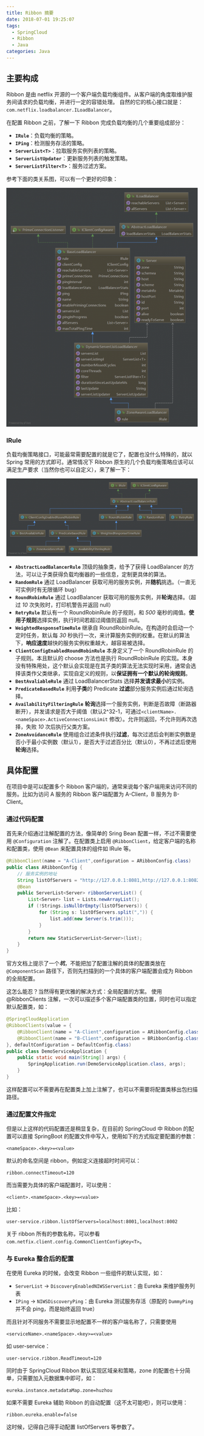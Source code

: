 ```yaml
---
title: Ribbon 摘要
date: 2018-07-01 19:25:07
tags: 
  - SpringCloud
  - Ribbon
  - Java
categories: Java
---
```

## 主要构成 ##

Ribbon 是由 netflix 开源的一个客户端负载均衡组件。从客户端的角度取维护服务间请求的负载均衡，并进行一定的容错处理。
自然的它的核心接口就是：`com.netflix.loadbalancer.ILoadBalancer`。

在配置 Ribbon 之前，了解一下 Ribbon 完成负载均衡的几个重要组成部分：

- **`IRule`**：负载均衡的策略。
- **`IPing`**：检测服务存活的策略。
- **`ServerList<T>`**：拉取服务实例列表的策略。
- **`ServerListUpdater`**：更新服务列表的触发策略。
- **`ServerListFilter<T>`**：服务过滤方案。

<!-- more -->
参考下面的类关系图，可以有一个更好的印象：

![ILoadBalancer](/images/ILoadBalancer.png)

### IRule ###

负载均衡策略接口，可能最常需要配置的就是它了，配置也没什么特殊的，就以 Spring 常用的方式即可。通常情况下 Ribbon 原生的几个负载均衡策略应该可以满足生产要求（当然你也可以自定义），来了解一下：

![IRule](/images/IRule.png)

- **`AbstractLoadBalancerRule`** 顶级的抽象类，给予了获得 LoadBalancer 的方法，可以让子类获得负载均衡器的一些信息，定制更具体的算法。
- **`RandomRule`** 通过 LoadBalancer 获取可用的服务实例，并**随机**挑选。（一直无可实例时有无限循环 bug）
- **`RoundRobinRule`** 通过 LoadBalancer 获取可用的服务实例，并**轮询**选择。（超过 *10* 次失败时，打印机警告并返回 null）
- **`RetryRule`** 默认有一个 RoundRobinRule 的子规则，和 *500* 毫秒的阈值。**使用子规则**选择实例，执行时间若超过阈值则返回 null。
- **`WeightedResponseTimeRule`** 继承自 RoundRobinRule。在构造时会启动一个定时任务，默认每 *30* 秒执行一次，来计算服务实例的权重。在默认的算法下，**响应速度**越快的服务实例权重越大，越容易被选择。
- **`ClientConfigEnabledRoundRobinRule`** 本身定义了一个 RoundRobinRule 的子规则。本且默认的 choose 方法也是执行 RoundRobinRule 的实现。本身没有特殊用处，这个默认会实现是在其子类的算法无法实现时采用，通常会选择该类作父类继承，实现自定义的规则，以**保证拥有一个默认的轮询规则**。
- **`BestAvaliableRule`** 通过 LoadBalancerStats 选择**并发请求最小**的实例。
- **`PredicateBasedRule`** 利用**子类**的 Predicate **过滤**部分服务实例后通过轮询选择。
- **`AvailabilityFilteringRule`** **轮询**选择一个服务实例，判断是否故障（断路器断开），并发请求是否大于阈值（默认2^32-1，可通过`<clientName>.<nameSpace>.ActiveConnectionsLimit` 修改）。允许则返回，不允许则再次选择，失败 *10* 次后执行父类方案。
- **`ZoneAvoidanceRule`** 使用组合过滤条件执行**过滤**，每次过滤后会判断实例数是否小于最小实例数（默认1），是否大于过滤百分比（默认0），不再过滤后使用**轮询**选择。

## 具体配置 ##

在项目中是可以配置多个 Ribbon 客户端的，通常来说每个客户端用来访问不同的服务。比如为访问 A 服务的 Ribbon 客户端配置为 A-Client，B 服务为 B-Client。

### 通过代码配置 ###

首先来介绍通过注解配置的方法，像简单的 Sring Bean 配置一样，不过不需要使用 `@Configuration` 注解了。在配置类上启用 `@RibbonClient`，给定客户端的名称和配置类，使用 `@Bean` 来配置具体的组件如 IRule 等。

``` java
@RibbonClient(name = "A-Client",configuration = ARibbonConfig.class)
public class ARibbonConfig {
    // 服务实例的地址
    String listOfServers = "http://127.0.0.1:8081,http://127.0.0.1:8082";
    @Bean
    public ServerList<Server> ribbonServerList() {
        List<Server> list = Lists.newArrayList();
        if (!Strings.isNullOrEmpty(listOfServers)) {
            for (String s: listOfServers.split(",")) {
                list.add(new Server(s.trim()));
            }
        }
        return new StaticServerList<Server>(list);
    }
}
```

官方文档上提示了一个***坑***，不能把加了配置注解的具体的配置类放在 `@ComponentScan` 路径下，否则先扫描到的一个具体的客户端配置会成为 Ribbon 的全局配置。

这怎么能忍？当然得有更优雅的解决方式：全局配置的方案。
使用 @RibbonClients 注解，一次可以描述多个客户端配置类的位置，同时也可以指定默认配置类，如：

``` java
@SpringCloudApplication
@RibbonClients(value = {
    @RibbonClient(name = "A-Client",configuration = ARibbonConfig.class),
    @RibbonClient(name = "B-Client",configuration = BRibbonConfig.class)
}, defaultConfiguration = DefaultConfig.class)
public class DemoServiceApplication {
    public static void main(String[] args) {
        SpringApplication.run(DemoServiceApplication.class, args);
    }
}
```

这样配置可以不需要再在配置类上加上注解了，也可以不需要将配置类移出包扫描路径。

### 通过配置文件指定 ###

但是以上这样的代码配置还是稍显复杂，在目前的 SpringCloud 中 Ribbon 的配置可以直接 SpringBoot 的配置文件中写入，使用如下的方式指定要配置的参数：

    <nameSpace>.<key>=<value> 
    
默认的命名空间是 ribbon，例如定义连接超时时间可以：

    ribbon.connectTimeout=120

而当需要为具体的客户端配置时，可以使用：

    <client>.<nameSpace>.<key>=<value>

比如：

    user-service.ribbon.listOfServers=localhost:8001,localhost:8002

关于 ribbon 所有的参数名称，可以参看 `com.netfix.client.config.CommonClientConfigKey<T>`。

### 与 Eureka 整合后的配置 ###

在使用 Eureka 的时候，会改变 Ribbon 一些组件的默认实现，如：

- `ServerList` -> `DiscoveryEnabledNIWSServerList`：由 Eureka 来维护服务列表
- `IPing` -> `NIWSDiscoveryPing`：由 Eureka 测试服务存活（原配的 `DummyPing` 并不会 ping，而是始终返回 true）

而且针对不同服务不需要显示地配置不一样的客户端名称了，只需要使用

    <serviceName>.<nameSpace>.<key>=<value>
    
如 user-service：

    user-service.ribbon.ReadTimeout=120
    
同时由于 SpringCloud Ribbon 默认实现区域亲和策略，zone 的配置也十分简单，只需要加入元数据集中即可，如：

    eureka.instance.metadataMap.zone=huzhou
    
如果不需要 Eureka 辅助 Ribbon 的自动配置（这不太可能吧），则可以使用：

    ribbon.eureka.enable=false
    
这时候，记得自己得手动配置 listOfServers 等参数了。
